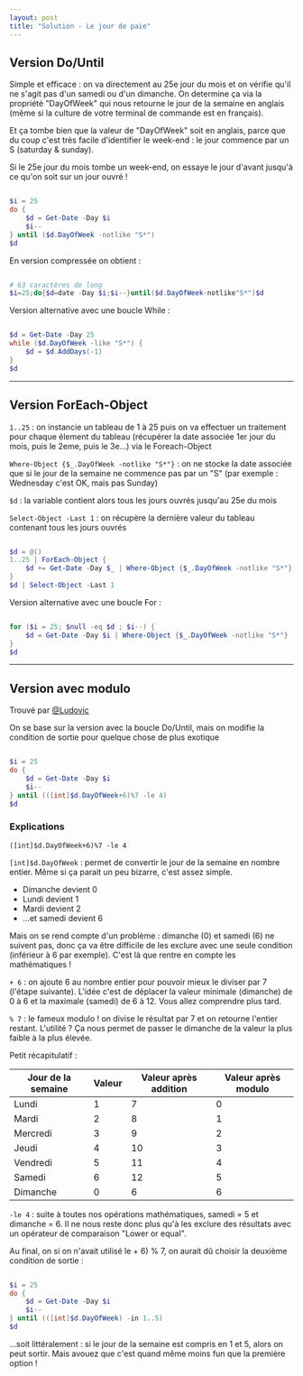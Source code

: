 ```yaml
---
layout: post
title: "Solution - Le jour de paie"
---
```


## Version Do/Until

Simple et efficace : on va directement au 25e jour du mois et on vérifie qu'il ne s'agit pas d'un samedi ou d'un dimanche. On determine ça via la propriété "DayOfWeek" qui nous retourne le jour de la semaine en anglais (même si la culture de votre terminal de commande est en français). 

Et ça tombe bien que la valeur de "DayOfWeek" soit en anglais, parce que du coup c'est très facile d'identifier le week-end : le jour commence par un S (saturday & sunday).

Si le 25e jour du mois tombe un week-end, on essaye le jour d'avant jusqu'à ce qu'on soit sur un jour ouvré !

```powershell

$i = 25
do {
    $d = Get-Date -Day $i
    $i--
} until ($d.DayOfWeek -notlike "S*")
$d

```

En version compressée on obtient :

```powershell

# 63 caractères de long
$i=25;do{$d=date -Day $i;$i--}until($d.DayOfWeek-notlike"S*")$d

```

Version alternative avec une boucle While :

```powershell

$d = Get-Date -Day 25
while ($d.DayOfWeek -like "S*") {
    $d = $d.AddDays(-1)
}
$d

```

---

## Version ForEach-Object

`1..25` : on instancie un tableau de 1 à 25 puis on va effectuer un traitement pour chaque élement du tableau (récupérer la date associée 1er jour du mois, puis le 2eme, puis le 3e...) via le Foreach-Object

`Where-Object {$_.DayOfWeek -notlike "S*"}` : on ne stocke la date associée que si le jour de la semaine ne commence pas par un "S" (par exemple : Wednesday c'est OK, mais pas Sunday)

`$d` : la variable contient alors tous les jours ouvrés jusqu'au 25e du mois

`Select-Object -Last 1` : on récupère la dernière valeur du tableau contenant tous les jours ouvrés

```powershell

$d = @()
1..25 | ForEach-Object { 
    $d += Get-Date -Day $_ | Where-Object {$_.DayOfWeek -notlike "S*"} 
}
$d | Select-Object -Last 1

```

Version alternative avec une boucle For :

```powershell

for ($i = 25; $null -eq $d ; $i--) {
    $d = Get-Date -Day $i | Where-Object {$_.DayOfWeek -notlike "S*"}
}
$d

```

---

## Version avec modulo

Trouvé par [@Ludovic]()

On se base sur la version avec la boucle Do/Until, mais on modifie la condition de sortie pour quelque chose de plus exotique

```powershell

$i = 25
do {
    $d = Get-Date -Day $i
    $i--
} until (([int]$d.DayOfWeek+6)%7 -le 4)
$d

```

### Explications

`([int]$d.DayOfWeek+6)%7 -le 4`

`[int]$d.DayOfWeek` : permet de convertir le jour de la semaine en nombre entier. Même si ça parait un peu bizarre, c'est assez simple.

- Dimanche devient 0
- Lundi devient 1
- Mardi devient 2
- ...et samedi devient 6

Mais on se rend compte d'un problème : dimanche (0) et samedi (6) ne suivent pas, donc ça va être difficile de les exclure avec une seule condition (inférieur à 6 par exemple). C'est là que rentre en compte les mathématiques !

`+ 6` : on ajoute 6 au nombre entier pour pouvoir mieux le diviser par 7 (l'étape suivante). L'idée c'est de déplacer la valeur minimale (dimanche) de 0 à 6 et la maximale (samedi) de 6 à 12. Vous allez comprendre plus tard.

`% 7` : le fameux modulo ! on divise le résultat par 7 et on retourne l'entier restant. L'utilité ? Ça nous permet de passer le dimanche de la valeur la plus faible à la plus élevée.

Petit récapitulatif :

Jour de la semaine | Valeur | Valeur après addition | Valeur après modulo
------------------ | ------ | --------------------- | -------------------
Lundi | 1 | 7 | 0
Mardi | 2 | 8 | 1
Mercredi | 3 | 9 | 2
Jeudi | 4 | 10 | 3
Vendredi | 5 | 11 | 4
Samedi | 6 | 12 | 5
Dimanche | 0 | 6 | 6

`-le 4` : suite à toutes nos opérations mathématiques, samedi = 5 et dimanche = 6. Il ne nous reste donc plus qu'à les exclure des résultats avec un opérateur de comparaison "Lower or equal".

Au final, on si on n'avait utilisé le + 6) % 7, on aurait dû choisir la deuxième condition de sortie :

```powershell

$i = 25
do {
    $d = Get-Date -Day $i
    $i--
} until (([int]$d.DayOfWeek) -in 1..5)
$d

```

...soit littéralement : si le jour de la semaine est compris en 1 et 5, alors on peut sortir. Mais avouez que c'est quand même moins fun que la première option !